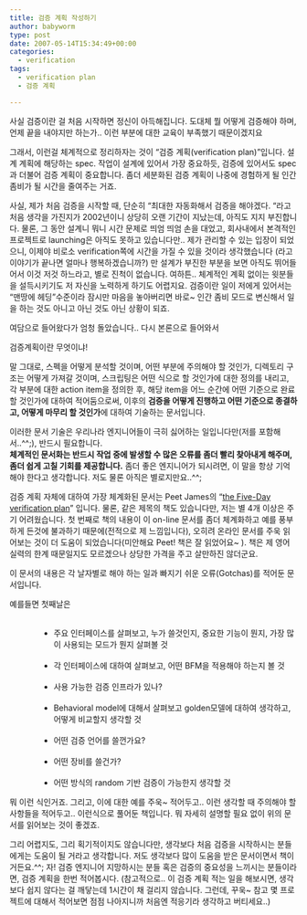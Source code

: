 ```yaml
---
title: 검증 계획 작성하기
author: babyworm
type: post
date: 2007-05-14T15:34:49+00:00
categories:
  - verification
tags:
  - verification plan
  - 검증 계획

---
```

사실 검증이란 걸 처음 시작하면 정신이 아득해집니다. 도대체 뭘 어떻게 검증해야 하며, 언제 끝을 내야지만 하는가.. 이런 부분에 대한 교육이 부족했기 때문이겠지요 

그래서, 이런걸 체계적으로 정리하자는 것이 “검증 계획(verification plan)”입니다. 설계 계획에 해당하는 spec. 작업이 설계에 있어서 가장 중요하듯, 검증에 있어서도 spec과 더불어 검증 계획이 중요합니다. 좀더 세분화된 검증 계획이 나중에 경험하게 될 인간 좀비가 될 시간을 줄여주는 거죠. 

사실, 제가 처음 검증을 시작할 때, 단순히 “최대한 자동화해서 검증을 해야겠다. “라고 처음 생각을 가진지가 2002년이니 상당히 오랜 기간이 지났는데, 아직도 지지 부진합니다. 물론, 그 동안 설계니 뭐니 시간 문제로 띄엄 띄엄 손을 대었고, 회사내에서 본격적인 프로젝트로 launching은 아직도 못하고 있습니다만.. 제가 관리할 수 있는 입장이 되었으니, 이제야 비로소 verification쪽에 시간을 가질 수 있을 것이라 생각했습니다 (라고 이야기가 끝나면 얼마나 행복하겠습니까?) 만 설계가 부진한 부분을 보면 아직도 뛰어들어서 이것 저것 하느라고, 별로 진척이 없습니다. 여하튼.. 체계적인 계획 없이는 윗분들을 설득시키기도 저 자신을 노력하게 하기도 어렵지요. 검증이란 일이 저에게 있어서는 “맨땅에 헤딩”수준이라 잠시만 마음을 놓아버리면 바로~ 인간 좀비 모드로 변신해서 일을 하는 것도 아니고 아닌 것도 아닌 상황이 되죠. 

여담으로 들어왔다가 엄청 돌았습니다.. 다시 본론으로 들어와서 

검증계획이란 무엇이냐! 

말 그대로, 스펙을 어떻게 분석할 것이며, 어떤 부분에 주의해야 할 것인가, 디렉토리 구조는 어떻게 가져갈 것이며, 스크립팅은 어떤 식으로 할 것인가에 대한 정의를 내리고, 각 부분에 대한 action item을 정의한 후, 해당 item을 어느 순간에 어떤 기준으로 완료할 것인가에 대하여 적어둠으로써, 이후의 **검증을 어떻게 진행하고 어떤 기준으로 종결하고, 어떻게 마무리 할 것인가**에 대하여 기술하는 문서입니다. 

이러한 문서 기술은 우리나라 엔지니어들이 극히 싫어하는 일입니다만(저를 포함해서..^^;), 반드시 필요합니다.<br>
**체계적인 문서화는 반드시 작업 중에 발생할 수 많은 오류를 좀더 빨리 찾아내게 해주며, 좀더 쉽게 고칠 기회를 제공합니다.** 좀더 좋은 엔지니어가 되시려면, 이 말을 항상 기억해야 한다고 생각합니다. 저도 물론 아직은 별로지만요..^^; 

검증 계획 자체에 대하여 가장 체계화된 문서는 Peet James의 “[the Five-Day verification plan][1]” 입니다. 물론, 같은 제목의 책도 있습니다만, 저는 별 4개 이상은 주기 어려웠습니다. 첫 번째로 책의 내용이 이 on-line 문서를 좀더 체계화하고 예를 풍부하게 든것에 불과하기 때문에(전적으로 제 느낌입니다), 오히려 온라인 문서를 주욱 읽어보는 것이 더 도움이 되었습니다(미안해요 Peet! 책은 잘 읽었어요~ ). 책은 제 영어 실력의 한계 때문일지도 모르겠으나 상당한 가격을 주고 살만하진 않더군요. 

이 문서의 내용은 각 날자별로 해야 하는 일과 빠지기 쉬운 오류(Gotchas)를 적어둔 문서입니다. 

예를들면 첫째날은 

<UL style="MARGIN-LEFT: 40pt">
  <br> 
  
  <LI>
    주요 인터페이스를 살펴보고, 누가 쓸것인지, 중요한 기능이 뭔지, 가장 많이 사용되는 모드가 뭔지 살펴볼 것
  </LI>
  <br> 
  
  <LI>
    각 인터페이스에 대하여 살펴보고, 어떤 BFM을 적용해야 하는지 볼 것
  </LI>
  <br> 
  
  <LI>
    사용 가능한 검증 인프라가 있나?
  </LI>
  <br> 
  
  <LI>
    Behavioral model에 대해서 살펴보고 golden모델에 대하여 생각하고, 어떻게 비교할지 생각할 것
  </LI>
  <br> 
  
  <LI>
    어떤 검증 언어를 쓸껀가요?
  </LI>
  <br> 
  
  <LI>
    어떤 장비를 쓸건가?
  </LI>
  <br> 
  
  <LI>
    어떤 방식의 random 기반 검증이 가능한지 생각할 것
  </LI>
</UL>

뭐 이런 식인거죠. 그리고, 이에 대한 예를 주욱~ 적어두고.. 이런 생각할 때 주의해야 할 사항들을 적어두고.. 이런식으로 풀어둔 책입니다. 뭐 자세히 설명할 필요 없이 위의 문서를 읽어보는 것이 좋겠죠. 

그리 어렵지도, 그리 획기적이지도 않습니다만, 생각보다 처음 검증을 시작하시는 분들에게는 도움이 될 거라고 생각합니다. 저도 생각보다 많이 도움을 받은 문서이면서 책이거든요.^^; 자! 검증 엔지니어 지망하시는 분들 혹은 검증의 중요성을 느끼시는 분들이라면, 검증 계획을 한번 적어봅시다. (참고적으로.. 이 검증 계획 적는 일을 해보시면, 생각보다 쉽지 않다는 걸 깨닿는데 1시간이 채 걸리지 않습니다. 그런데, 꾸욱~ 참고 몇 프로젝트에 대해서 적어보면 점점 나아지니까 처음엔 적응기라 생각하고 버티세요..)

 [1]: http://www.smithediting.com/samples/5day_verif.pdf
